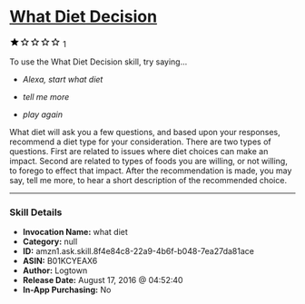 # [What Diet Decision](http://alexa.amazon.com/#skills/amzn1.ask.skill.8f4e84c8-22a9-4b6f-b048-7ea27da81ace)
![1 stars](../../images/ic_star_black_18dp_1x.png)![1 stars](../../images/ic_star_border_black_18dp_1x.png)![1 stars](../../images/ic_star_border_black_18dp_1x.png)![1 stars](../../images/ic_star_border_black_18dp_1x.png)![1 stars](../../images/ic_star_border_black_18dp_1x.png) 1

To use the What Diet Decision skill, try saying...

* *Alexa, start what diet*

* *tell me more*

* *play again*

What diet will ask you a few questions, and based upon your responses, recommend a diet type for your consideration. There are two types of questions. First are related to issues where diet choices can make an impact. Second are related to types of foods you are willing, or not willing, to forego to effect that impact. After the recommendation is made, you may say, tell me more, to hear a short description of the recommended choice.

***

### Skill Details

* **Invocation Name:** what diet
* **Category:** null
* **ID:** amzn1.ask.skill.8f4e84c8-22a9-4b6f-b048-7ea27da81ace
* **ASIN:** B01KCYEAX6
* **Author:** Logtown
* **Release Date:** August 17, 2016 @ 04:52:40
* **In-App Purchasing:** No

